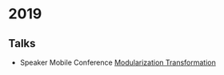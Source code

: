 
# 2019


## Talks
- Speaker Mobile Conference [Modularization Transformation](https://www.youtube.com/watch?v=JF7usPGklKo)
